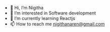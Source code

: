 - 👋 Hi, I’m Nigitha
- 👀 I’m interested in Software development
- 🌱 I’m currently learning Reactjs
- 📫 How to reach me nigithanaren@gmail.com

<!---
i-niki22/i-niki22 is a ✨ special ✨ repository because its `README.md` (this file) appears on your GitHub profile.
You can click the Preview link to take a look at your changes.
--->
